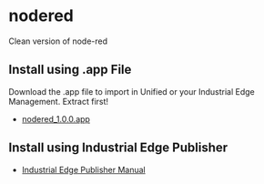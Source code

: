 # nodered
Clean version of node-red

## Install using .app File
Download the .app file to import in Unified or your Industrial Edge Management. Extract first!
- [nodered_1.0.0.app](https://github.com/industrial-edge-nl/nodered/blob/main/files/nodered_1.0.0.app.7z)

## Install using Industrial Edge Publisher
- [Industrial Edge Publisher Manual](https://support.industry.siemens.com/cs/document/109810456/industrial-edge-app-publisher-operation-04-22?dti=0&dl=en&lc=nl-NL)
